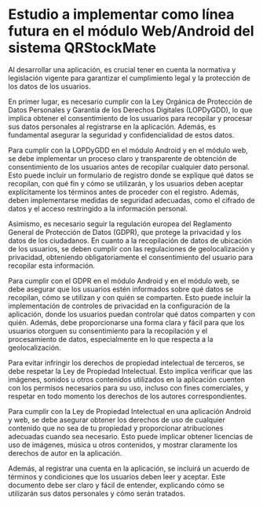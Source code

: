 # Estudio a implementar como línea futura en el módulo  Web/Android del sistema QRStockMate

Al desarrollar una aplicación, es crucial tener en cuenta la normativa y legislación vigente para garantizar el cumplimiento legal y la protección de los datos de los usuarios.

En primer lugar, es necesario cumplir con la Ley Orgánica de Protección de Datos Personales y Garantía de los Derechos Digitales (LOPDyGDD), lo que implica obtener el consentimiento de los usuarios para recopilar y procesar sus datos personales al registrarse en la aplicación. Además, es fundamental asegurar la seguridad y confidencialidad de estos datos.

Para cumplir con la LOPDyGDD en el módulo Android y en el módulo web, se debe implementar un proceso claro y transparente de obtención de consentimiento de los usuarios antes de recopilar cualquier dato personal. Esto puede incluir un formulario de registro donde se explique qué datos se recopilan, con qué fin y cómo se utilizarán, y los usuarios deben aceptar explícitamente los términos antes de proceder con el registro. Además, deben implementarse medidas de seguridad adecuadas, como el cifrado de datos y el acceso restringido a la información personal.

Asimismo, es necesario seguir la regulación europea del Reglamento General de Protección de Datos (GDPR), que protege la privacidad y los datos de los ciudadanos. En cuanto a la recopilación de datos de ubicación de los usuarios, se deben cumplir con las regulaciones de geolocalización y privacidad, obteniendo obligatoriamente el consentimiento del usuario para recopilar esta información.

Para cumplir con el GDPR en el módulo Android y en el módulo web, se debe asegurar que los usuarios estén informados sobre qué datos se recopilan, cómo se utilizan y con quién se comparten. Esto puede incluir la implementación de controles de privacidad en la configuración de la aplicación, donde los usuarios puedan controlar qué datos comparten y con quién. Además, debe proporcionarse una forma clara y fácil para que los usuarios otorguen su consentimiento para la recopilación y el procesamiento de datos, especialmente en lo que respecta a la geolocalización.

Para evitar infringir los derechos de propiedad intelectual de terceros, se debe respetar la Ley de Propiedad Intelectual. Esto implica verificar que las imágenes, sonidos u otros contenidos utilizados en la aplicación cuenten con los permisos necesarios para su uso, incluso con fines comerciales, y respetar en todo momento los derechos de los autores correspondientes.

Para cumplir con la Ley de Propiedad Intelectual en una aplicación Android y web, se debe asegurar obtener los derechos de uso de cualquier contenido que no sea de tu propiedad y proporcionar atribuciones adecuadas cuando sea necesario. Esto puede implicar obtener licencias de uso de imágenes, música u otros contenidos, y mostrar claramente los derechos de autor en la aplicación.

Además, al registrar una cuenta en la aplicación, se incluirá un acuerdo de términos y condiciones que los usuarios deben leer y aceptar. Este documento debe ser claro y fácil de entender, explicando cómo se utilizarán sus datos personales y cómo serán tratados.
